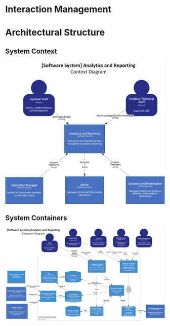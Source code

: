 # Interaction Management

# Architectural Structure

## System Context

![Analytics and Reporting System Context](./Analytics%20Reporting%20Context.jpg)

## System Containers

![Analytics and Reporting System Context](./Analytics%20Reporting%20Containers.jpg)
